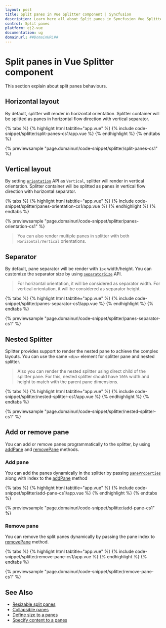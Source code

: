 ```yaml
---
layout: post
title: Split panes in Vue Splitter component | Syncfusion
description: Learn here all about Split panes in Syncfusion Vue Splitter component of Syncfusion Essential JS 2 and more.
control: Split panes 
platform: ej2-vue
documentation: ug
domainurl: ##DomainURL##
---
```


# Split panes in Vue Splitter component

This section explain about split panes behaviours.

## Horizontal layout

By default, splitter will render in horizontal orientation. Splitter container will be splitted as panes in horizontal flow direction with vertical separator.

{% tabs %}
{% highlight html tabtitle="app.vue" %}
{% include code-snippet/splitter/split-panes-cs1/app.vue %}
{% endhighlight %}
{% endtabs %}
        
{% previewsample "page.domainurl/code-snippet/splitter/split-panes-cs1" %}

## Vertical layout

By setting [`orientation`](https://ej2.syncfusion.com/vue/documentation/api/splitter/#orientation) API as `Vertical`, splitter will render in vertical orientation. Splitter container will be splitted as panes in vertical flow direction with horizontal separator.

{% tabs %}
{% highlight html tabtitle="app.vue" %}
{% include code-snippet/splitter/panes-orientation-cs1/app.vue %}
{% endhighlight %}
{% endtabs %}
        
{% previewsample "page.domainurl/code-snippet/splitter/panes-orientation-cs1" %}

> You can also render multiple panes in splitter with both `Horizontal/Vertical` orientations.

## Separator

By default, pane separator will be render with `1px` width/height. You can customize the separator size by using [`separatorSize`](https://ej2.syncfusion.com/vue/documentation/api/splitter/#separatorsize) API.

> For horizontal orientation, it will be considered as separator width.
> For vertical orientation, it will be considered as separator height.

{% tabs %}
{% highlight html tabtitle="app.vue" %}
{% include code-snippet/splitter/panes-separator-cs1/app.vue %}
{% endhighlight %}
{% endtabs %}
        
{% previewsample "page.domainurl/code-snippet/splitter/panes-separator-cs1" %}

## Nested Splitter

Splitter provides support to render the nested pane to achieve the complex layouts. You can use the same `<div>` element for splitter pane and nested splitter.

> Also you can render the nested splitter using direct child of the splitter pane. For this, nested splitter should have `100%` width and height to match with the parent pane dimensions.

{% tabs %}
{% highlight html tabtitle="app.vue" %}
{% include code-snippet/splitter/nested-splitter-cs1/app.vue %}
{% endhighlight %}
{% endtabs %}
        
{% previewsample "page.domainurl/code-snippet/splitter/nested-splitter-cs1" %}

## Add or remove pane

You can add or remove panes programmatically to the splitter, by using [addPane](https://ej2.syncfusion.com/vue/documentation/api/splitter#addpane) and [removePane](https://ej2.syncfusion.com/vue/documentation/api/splitter#removepane) methods.

### Add pane

You can add the panes dynamically in the splitter by passing [`paneProperties`](https://ej2.syncfusion.com/vue/documentation/api/splitter/panePropertiesModel) along with index to the [addPane](https://ej2.syncfusion.com/vue/documentation/api/splitter/#addpane) method

{% tabs %}
{% highlight html tabtitle="app.vue" %}
{% include code-snippet/splitter/add-pane-cs1/app.vue %}
{% endhighlight %}
{% endtabs %}
        
{% previewsample "page.domainurl/code-snippet/splitter/add-pane-cs1" %}

### Remove pane

You can remove the split panes dynamically by passing the pane index to [removePane](https://ej2.syncfusion.com/vue/documentation/api/splitter/#removepane) method.

{% tabs %}
{% highlight html tabtitle="app.vue" %}
{% include code-snippet/splitter/remove-pane-cs1/app.vue %}
{% endhighlight %}
{% endtabs %}
        
{% previewsample "page.domainurl/code-snippet/splitter/remove-pane-cs1" %}

## See Also

* [Resizable split panes](./resizing/)
* [Collapsible panes](./expand-collapse/)
* [Define size to a panes](./pane-sizing/)
* [Specify content to a panes](./pane-content/)